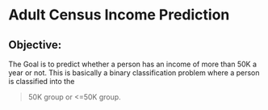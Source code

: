 # Adult Census Income Prediction

## Objective:
The Goal is to predict whether a person has an income of more than 50K a year or not. This is basically a binary classification problem where a person is classified into the 
>50K group or <=50K group.

